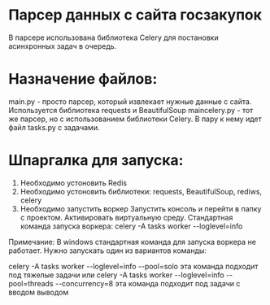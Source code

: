 # Парсер данных с сайта госзакупок
В парсере использована библиотека Celery для постановки асинхронных задач в очередь.

# Назначение файлов:
main.py  - просто парсер, который извлекает нужные данные с сайта. Используется библиотека requests и BeautifulSoup
maincelery.py    - тот же парсер, но с использованием библиотеки Celery. В пару к нему идет файл tasks.py с задачами.

# Шпаргалка для запуска:
1. Необходимо устоновить Redis
2. Необходимо устоновить библиотеки: requests, BeautifulSoup, rediws, celery
3. Необходимо запустить воркер
Запустить консоль и перейти в папку с проектом.
Активировать виртуальную среду.
Стандартная команда запуска воркера:
celery -A tasks worker --loglevel=info

Примечание:
В windows стандартная команда для запуска воркера не работает. 
Нужно запускать один из вариантов команды:

celery -A tasks worker --loglevel=info --pool=solo
эта команда подходит под тяжелые задачи
или
celery -A tasks worker --loglevel=info --pool=threads --concurrency=8
эта команда подходит под задачи с вводом выводом